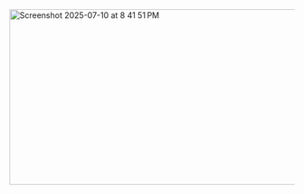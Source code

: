 
<img width="691" height="311" alt="Screenshot 2025-07-10 at 8 41 51 PM" src="https://github.com/user-attachments/assets/dea15469-d498-406b-9547-5a7100ba6401" />
